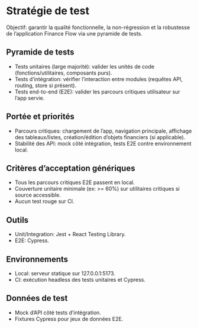 # Stratégie de test

Objectif: garantir la qualité fonctionnelle, la non-régression et la robustesse de l’application Finance Flow via une pyramide de tests.

## Pyramide de tests
- Tests unitaires (large majorité): valider les unités de code (fonctions/utilitaires, composants purs).
- Tests d’intégration: vérifier l’interaction entre modules (requêtes API, routing, store si présent).
- Tests end-to-end (E2E): valider les parcours critiques utilisateur sur l’app servie.

## Portée et priorités
- Parcours critiques: chargement de l’app, navigation principale, affichage des tableaux/listes, création/édition d’objets financiers (si applicable).
- Stabilité des API: mock côté intégration, tests E2E contre environnement local.

## Critères d’acceptation génériques
- Tous les parcours critiques E2E passent en local.
- Couverture unitaire minimale (ex: >= 60%) sur utilitaires critiques si source accessible.
- Aucun test rouge sur CI.

## Outils
- Unit/Integration: Jest + React Testing Library.
- E2E: Cypress.

## Environnements
- Local: serveur statique sur 127.0.0.1:5173.
- CI: exécution headless des tests unitaires et Cypress.

## Données de test
- Mock d’API côté tests d’intégration.
- Fixtures Cypress pour jeux de données E2E.


